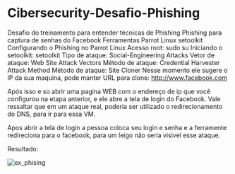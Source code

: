# Cibersecurity-Desafio-Phishing
Desafio do treinamento para entender técnicas de Phishing
Phishing para captura de senhas do Facebook
Ferramentas
Parrot Linux
setoolkit
Configurando o Phishing no Parrot Linux
Acesso root: sudo su
Iniciando o setoolkit: setoolkit
Tipo de ataque: Social-Engineering Attacks
Vetor de ataque: Web Site Attack Vectors
Método de ataque: Credential Harvester Attack Method 
Método de ataque: Site Cloner
Nesse momento ele sugere o IP da sua maquina, pode manter
URL para clone: http://www.facebook.com

Após isso e so abrir uma pagina WEB com o endereço de ip que você configurou na etapa anterior, e ele abre a tela de login do Facebook.
Vale ressaltar que em um ataque real, poderia ser utilizado o redirecionamento do DNS, para ir para essa VM.

Apos abrir a tela de login a pessoa coloca seu login e senha e a ferramente redireciona para o facebook, para um leigo não seria visivel esse ataque.

Resultado:

![ex_phising](https://github.com/user-attachments/assets/8d9bc6c1-7778-44a3-bc86-67f9d3dd19eb)
